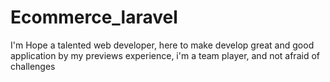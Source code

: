 # Ecommerce_laravel
I'm Hope a talented web developer, here to make develop great and good application by my previews
experience, i'm a team player, and not afraid of challenges
